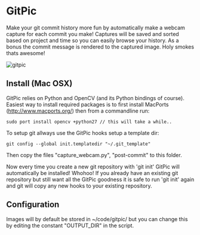 GitPic
=======

Make your git commit history more fun by automatically make a webcam capture for each commit you make! Captures will be saved and sorted based on project and time so you can easily browse your history. As a bonus the commit message is rendered to the captured image. Holy smokes thats awesome!

![gitpic](https://github.com/wejeus/gitpic/raw/master/capture.png)

## Install (Mac OSX)

GitPic relies on Python and OpenCV (and its Python bindings of course). Easiest way to install required packages is to first install MacPorts (http://www.macports.org/) then from a commandline run:
	
	sudo port install opencv +python27 // this will take a while..

To setup git allways use the GitPic hooks setup a template dir:

	git config --global init.templatedir "~/.git_template"

Then copy the files "capture_webcam.py", "post-commit" to this folder.

Now every time you create a new git repository with 'git init' GitPic will automatically be installed! Whohoo! If you already have an existing git repository but still want all the GitPic goodness it is safe to run 'git init' again and git will copy any new hooks to your existing repository.

## Configuration

Images will by default be stored in ~/code/gitpic/ but you can change this by editing the constant "OUTPUT_DIR" in the script.